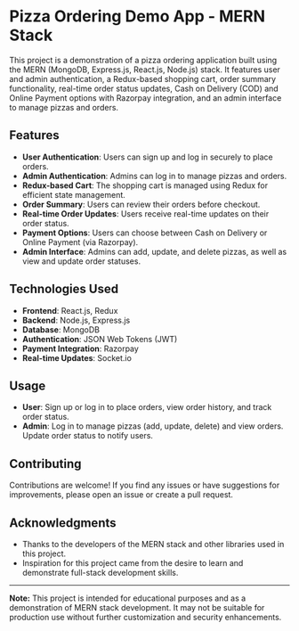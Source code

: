 # Pizza Ordering Demo App - MERN Stack

This project is a demonstration of a pizza ordering application built using the MERN (MongoDB, Express.js, React.js, Node.js) stack. It features user and admin authentication, a Redux-based shopping cart, order summary functionality, real-time order status updates, Cash on Delivery (COD) and Online Payment options with Razorpay integration, and an admin interface to manage pizzas and orders.

## Features

- **User Authentication**: Users can sign up and log in securely to place orders.
- **Admin Authentication**: Admins can log in to manage pizzas and orders.
- **Redux-based Cart**: The shopping cart is managed using Redux for efficient state management.
- **Order Summary**: Users can review their orders before checkout.
- **Real-time Order Updates**: Users receive real-time updates on their order status.
- **Payment Options**: Users can choose between Cash on Delivery or Online Payment (via Razorpay).
- **Admin Interface**: Admins can add, update, and delete pizzas, as well as view and update order statuses.

## Technologies Used

- **Frontend**: React.js, Redux
- **Backend**: Node.js, Express.js
- **Database**: MongoDB
- **Authentication**: JSON Web Tokens (JWT)
- **Payment Integration**: Razorpay
- **Real-time Updates**: Socket.io


## Usage

- **User**: Sign up or log in to place orders, view order history, and track order status.
- **Admin**: Log in to manage pizzas (add, update, delete) and view orders. Update order status to notify users.

## Contributing

Contributions are welcome! If you find any issues or have suggestions for improvements, please open an issue or create a pull request.


## Acknowledgments

- Thanks to the developers of the MERN stack and other libraries used in this project.
- Inspiration for this project came from the desire to learn and demonstrate full-stack development skills.
  
---
  
**Note:** This project is intended for educational purposes and as a demonstration of MERN stack development. It may not be suitable for production use without further customization and security enhancements.
